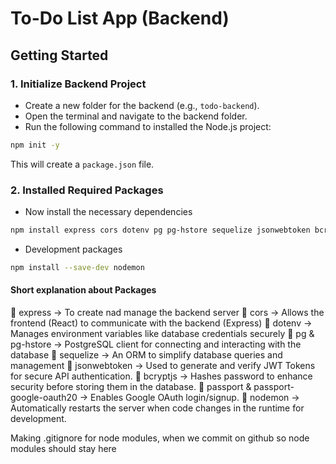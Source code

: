 # To-Do List App (Backend)

## Getting Started

### 1. Initialize Backend Project

- Create a new folder for the backend (e.g., `todo-backend`).
- Open the terminal and navigate to the backend folder.
- Run the following command to installed the Node.js project:

```sh
npm init -y
```

This will create a `package.json` file.

### 2. Installed Required Packages

- Now install the necessary dependencies

```sh
npm install express cors dotenv pg pg-hstore sequelize jsonwebtoken bcryptjs passport passport-google-oauth20
```

- Development packages

```sh
npm install --save-dev nodemon
```

#### Short explanation about Packages

🔷 express &rarr; To create nad manage the backend server
🔷 cors &rarr; Allows the frontend (React) to communicate with the backend (Express)
🔷 dotenv &rarr; Manages environment variables like database credentials securely
🔷 pg & pg-hstore &rarr; PostgreSQL client for connecting and interacting with the database
🔷 sequelize &rarr; An ORM to simplify database queries and management
🔷 jsonwebtoken &rarr; Used to generate and verify JWT Tokens for secure API authentication.
🔷 bcryptjs &rarr; Hashes password to enhance security before storing them in the database.
🔷 passport & passport-google-oauth20 &rarr; Enables Google OAuth login/signup.
🔷 nodemon &rarr; Automatically restarts the server when code changes in the runtime for development.

Making .gitignore for node modules, when we commit on github so node modules should stay here
